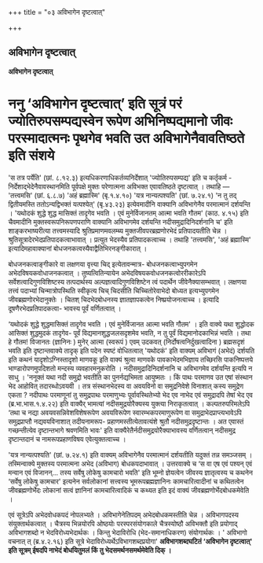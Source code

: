 +++
title = "०३ अविभागेन दृष्टत्वात्"

+++


## अविभागेन दृष्टत्वात्

**अविभागेन दृष्टत्वात्**

# ननु ‘अविभागेन दृष्टत्वात्’ इति सूत्रं परं ज्योतिरुपसम्पद्यस्वेन रूपेण अभिनिष्पद्यमानो जीवः परस्मादात्मनः पृथगेव भवति उत अविभागेनैवावतिष्ठते इति संशये 

'स तत्र पर्येति' (छां. ८.१२.३) इत्यधिकरणाधिकर्तव्यनिर्देशात् 'ज्योतिरुपसम्पद्य' इति च कर्तृकर्म - निर्देशाद्भेदेनैवावस्थानमिति पूर्वपक्षे मुक्तः परेणात्मना अविभक्त एवावतिष्ठते दृष्टत्वात् । तथाहि — 'तत्त्वमसि' (छां. ६.८.७) 'अहं ब्रह्मास्मि' (बृ.१.४.१०) 'यत्र नान्यत्पश्यति' (छां. ७.२४.१) 'न तु तद् द्वितीयमस्ति ततोऽन्यद्विभक्तं यत्पश्येत्' (बृ.४३.२३) इत्येवमादीनि वाक्यानि अविभागेनैव परमात्मानं दर्शयन्ति । 'यथोदकं शुद्धे शुद्ध मासिक्तं तादृगेव भवति । एवं मुनेर्विजानतम् आत्मा भवति गौतम' (काठ. ४.१५) इति चैवमादीनि मुक्तस्वरूपनिरूपणपराणि वाक्यानि अविभागमेव दर्शयन्ति नदीसमुद्रादिनिदर्शनानि च' इति शाङ्करभाष्यरीत्या तत्त्वमस्यादि श्रुतिप्रमाणमवलम्ब्य मुक्तजीवपरब्रह्मणोरभेदं प्रतिपादयतीति चेन्न । श्रुतिसूत्रादेरभेदप्रतिपादकत्वाभावात् । प्रत्युत भेदस्यैव प्रतिपादकत्वाच्च । तथाहि 'तत्त्वमसि', 'अहं ब्रह्मास्मि' इत्यादिमहावाक्यानां बोधजनकत्वस्यैवाद्वैतिभिरनङ्गीकारात् ।

बोधजनकत्वाङ्गीकारे वा लक्षणया वृत्त्या चिद् इत्येतावन्मात्र- बोधजनकत्वाभ्युपगमेन अभेदविषयकवोधाजनकत्वात् । तुष्यत्वितिन्यायेन अभेदविषयकवोधजनकत्वोररीकारेऽपि सर्वेशत्वादिगुणविशिष्टस्य तत्पदार्थस्य अल्पज्ञत्वादिगुणविशिष्टेन त्वं पदार्थेन जीवेनैक्यासम्भवात् । लक्षणया तत्त्वं पदाभ्यां चिन्मात्रोपस्थिति स्वीकृत्य चिच् चिदसीति चिच्चितोरेवाभेदो बोध्यत इत्यभ्युपगमेन जीवब्रह्मणोरभेदानुक्तेः । चितश् चिदभेदबोधनस्य ज्ञातज्ञापकत्वेन निष्प्रयोजनत्वाच्च । इत्यादि दूषणैरभेदप्रतिपादकत्वा- भावस्य पूर्वं वर्णितत्वात् ।

‘यथोदकं शुद्धे शुद्धमासिक्तं तादृगेव भवति । एवं मुनेर्विजानत आत्मा भवति गौतम' । इति वाक्ये यथा शुद्धोदक आसिक्तं शुद्धमुदकं तादृगेव- पूर्वं विद्यमानशुद्धजलसदृशमेव भवति, न तु पूर्वं विद्यमानोदकाभिन्नं भवति । तथा हे गौतम! विजानतः (ज्ञानिनः ) मुनेर् आत्मा (स्वरूपं ) एवम् उदकवत् (निर्दोषत्वनिर्दुखत्वादिना ) ब्रह्मसदृशं भवति इति दृष्टान्तवाक्ये तादृक् इति पदेन स्पष्टं वोधितत्वात् 'यथोदकं' इति वाक्यम् अविभागं (अभेदं) दर्शयति इति कथनं यादृशोऽग्निस्तादृशो माणवकू इति वाक्यं श्रुत्वा माणवके पावकाभेदमभिज्ञाय तच्छिरसि पाकनिष्पत्तये भाण्डारोपणमुपदिशतो मन्दस्य व्यवहारमनुकरोति । नदीसमुद्रादिनिदर्शनानि च अविभागमेव दर्शयन्ति इत्यपि न साधु । 'ननूक्तं यथा नदी समुद्रो भवतीति का पुनर्नद्यभिमता आयुष्मतः । किं पाथः परमाणव उत एषां संस्थान भेद आहोवित् तदारब्धोऽवयवी । तत्र संस्थानभेदस्य वा अवयविनो वा समुद्रनिवेशे विनाशात् कस्य समुद्रेण एकता ? नदीपाथः परमाणूनां तु समुद्रपाथः परमाणुभ्यः पूर्वावस्थितेभ्यो भेद एव नाभेद एवं समुद्रादपि तेषां भेद एव (ब्र.भा.भास.१.४.२२) इति वाक्यैर् भामत्यां नदीसमुद्रयोरैक्यस्य युक्त्या निराकृतत्वात् । कल्पतरुपरिमलेऽपि ‘तथा च नद्या अवयवसन्निवेशविशेषरूपेण अवयविरूपेण स्वारम्भकपरमाणुरूपेण वा समुद्राभेदप्राप्त्यभावेऽपि समुद्रप्राप्तौ नद्यवयविनाशात् तदीयनामरूप- प्रहाणमस्तीत्येतावत्यंशे श्रुतौ नदीसमुद्रदृष्टान्तः । अत एवास्तं गच्छन्तीत्येव दृष्टान्तभागे श्रवणमिति भावः' इति वाक्यैरेतैर्नदीसमुद्रयोरैक्याभावस्य वर्णितत्वान् नदीसमुद्र दृष्टान्तदानं च नामरूपप्रहाणविषय एवेत्युक्तत्वाच्च ।

'यत्र नान्यत्पश्यति' (छां. ७.२४.१) इति वाक्यम् अविभागेनैव परमात्मानं दर्शयतीति यदुक्तं तन्न समञ्जसम् । तस्मिन्वाक्ये मुक्तस्य परमात्मना अभेद (अविभाग) बोधकपदाभावात् । उत्तरवाक्ये च ‘स वा एष एवं पश्यन् एवं मन्वान एवं विजानन्... तस्य सर्वेषु लोकेषु कामचारो भवति' इति भूम्नो ज्ञेयत्वेन जीवस्य ज्ञातृत्वस्य च कथनेन ‘सर्वेषु लोकेषु कामचार' इत्यनेन सर्वलोकानां सत्त्वस्य भूमरूपब्रह्मज्ञानिनः कामचारित्वादीनां च कथितत्वेन जीवब्रह्मणोर्भेदः लोकानां सत्वं ज्ञानिनां कामचारित्वादिकं च कथ्यत इति इदं वाक्यं जीवब्रह्मणोर्भेदबोधकमेवेति ।

एवं सूत्रेऽपि अभेदवोधकपदं नोपलभ्यते । अविभागेनेतिपदम् अभेदबोधकमस्तीति चेन्न । अविभागपदस्य संयुक्तार्थकत्वात् । चैत्रस्य भिन्नयोरपि ओष्ठयोः परस्परसंयोगकाले चैत्रस्योष्ठौ अविभक्तौ इति प्रयोगाद् अविभागशब्दो न भेदविरोध्यभेदार्थकः । किन्तु भेदाविरोधि (भेद-समानाधिकरण) संयोगार्थकः । ' अविभागो वचनात् त् (ब्र.४.२.१६) इति सूत्रे भेदाविरोध्यर्थेऽविभागशब्दप्रयोगा' **अविभागशब्दघटितं ‘अविभागेन दृष्टत्वात्' इति सूत्रम् ईषदपि नाभेदं बोधयितुमलं किं तु भेदसमर्थनसमर्थमेवेति दिक् ।**


